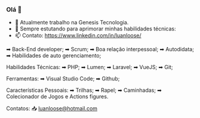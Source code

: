 ### Olá 👋

- 🔭 Atualmente trabalho na Genesis Tecnologia.
- 🌱 Sempre estutando para aprimorar minhas habilidades técnicas:
- 📫 Contato: https://www.linkedin.com/in/luanloose/

➡ Back-End developer;
➡ Scrum;
➡ Boa relação interpessoal;
➡ Autodidata;
➡ Habilidades de auto gerenciamento;

Habilidades Técnicas:
➡ PHP;
➡ Lumen;
➡ Laravel;
➡ VueJS;
➡ Git;

Ferramentas:
➡ Visual Studio Code;
➡ Github;

Características Pessoais:
➡ Trilhas;
➡ Rapel;
➡ Caminhadas;
➡ Colecionador de Jogos e Actions figures.

Contatos:
📥 luanloose@hotmail.com
